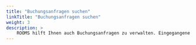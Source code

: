 ```yaml
---
title: "Buchungsanfragen suchen"
linkTitle: "Buchungsanfragen suchen"
weight: 3
description: >
    ROOMS hilft Ihnen auch Buchungsanfragen zu verwalten. Eingegangene Anfragen können Sie im Subpanel Buchungsanfragen suchen und finden.
---
```






